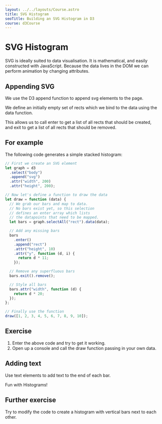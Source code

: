 ```yaml
---
layout: ../../layouts/Course.astro
title: SVG Histogram
seoTitle: Building an SVG Histogram in D3
course: d3Course
---
```


# SVG Histogram

SVG is ideally suited to data visualisation. It is mathematical, and easily constructed with JavaScript. Because the data lives in the DOM we can perform animation by changing attributes.

## Appending SVG

We use the D3 append function to append svg elements to the page.

We define an initially empty set of rects which we bind to the data using the data function.

This allows us to call enter to get a list of all rects that should be created, and exit to get a list of all rects that should be removed.

## For example

The following code generates a simple stacked histogram:

```js
// First we create an SVG element
let graph = d3
  .select("body")
  .append("svg")
  .attr("width", 200)
  .attr("height", 200);

// Now let's define a function to draw the data
let draw = function (data) {
  // We grab our bars and map to data.
  // No bars exist yet, so this selection
  // defines an enter array which lists
  // the datapoints that need to be mapped.
  let bars = graph.selectAll("rect").data(data);

  // Add any missing bars
  bars
    .enter()
    .append("rect")
    .attr("height", 10)
    .attr("y", function (d, i) {
      return d * 11;
    });

  // Remove any superfluous bars
  bars.exit().remove();

  // Style all bars
  bars.attr("width", function (d) {
    return d * 20;
  });
};

// Finally use the function
draw([1, 2, 3, 4, 5, 6, 7, 8, 9, 10]);
```

## Exercise

1. Enter the above code and try to get it working.
2. Open up a console and call the draw function passing in your own data.

## Adding text

Use text elements to add text to the end of each bar.

Fun with Histograms!

## Further exercise

Try to modify the code to create a histogram with vertical bars next to each other.
